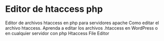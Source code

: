 # Editor de htaccess php
Editor de archivos htaccess en php para servidores apache
Como editar el archivo htaccess. Aprenda a editar los archivos .htaccess en WordPress o en cualquier servidor con php
Htaccess File Editor
